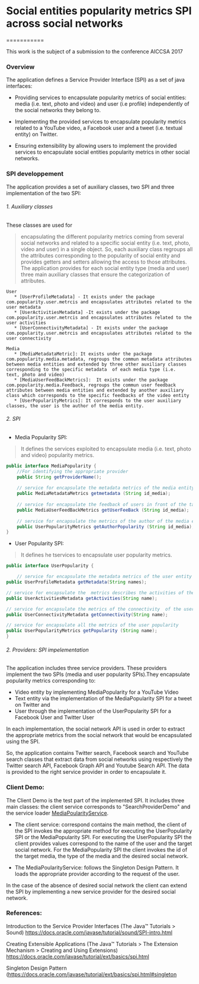 # Social entities popularity metrics SPI across social networks 
===========


This work is the subject of a submission to the conference AICCSA 2017


### Overview

The application defines a Service Provider Interface (SPI) as a set of java interfaces: 

* Providing services to encapsulate popularity metrics of social entities: media (i.e. text, photo and video) and user (i.e profile) independently of the social networks they belong to. 

 * Implementing the provided services to encapsulate popularity metrics related to a YouTube video, a Facebook user and a tweet (i.e. textual entity) on Twitter.
 
 * Ensuring extensibility by allowing users to implement the provided services to encapsulate social entities popularity metrics in other social networks.

### SPI developpement

The application provides a set of auxiliary classes, two SPI and three implementation of the two SPI:
###### 1. Auxiliary classes
These classes are used for 
> encapsulating the different popularity metrics coming from several social networks and related to a specific social entity (i.e. text, photo, video and user) in a single object. 
>  So, each auxiliary class  regroups all the attributes corresponding to the popularity of social entity and provides getters and setters allowing the access to those attributes.
>  The application provides for each social entity type (media and user)  three main auxiliary classes that ensure the categorization of attributes.

    User 
       * [UserProfileMetadata] - It exists under the package com.popularity.user.metrcis and encapsulates attributes related to the user metadata
       * [UserActivitiesMetadata] -It exists under the package com.popularity.user.metrcis and encapsulates attributes related to the user activities
       * [UserConnectivityMetadata] - It exists under the package com.popularity.user.metrcis and encapsulates attributes related to the user connectivity
> 
    Media
       * [MediaMetadataMetric]: It exists under the package com.popularity.media.metadata, regroups the commun metadata attributes between media entities and extended by three other auxiliary classes corresponding to the specific metadata  of each media type (i.e.  text, photo and video)
       * [MediaUserFeedBackMetrics]:  It exists under the package com.popularity.media.Feedback, regroups the commun user feedback attributes between media entities and extended by another auxiliary class which corresponds to the specific feedbacks of the video entity    
       * [UserPopularityMetrics]: It corresponds to the user auxiliary classes, the user is the author of the media entity.
###### 2. SPI
* Media Popularity SPI: 
> It defines the services exploited to encapsulate media (i.e. text, photo and video) popularity metrics.

```java
public interface MediaPopularity {
	//For identifying the appropriate provider
	public String getProviderName();
	
	// service for encapsulate the metadata metrics of the media entity (i.e. Text, Photo and Video) correpond to the id_media
	public MediaMetadataMetrics getmetadata (String id_media);
	
	// service for encapsulate the feedback of users in front of the target media entity (i.e. Text, Photo and Video) correpond to the id_media
	public MediaUserFeedBackMetrics getUserFeeBack (String id_media);
	
	// service for encapsulate the metrics of the author of the media entity (i.e. Text, Photo and Video) correpond to the id_media
	public UserPopularityMetrics getAuthorPopularity (String id_media);
}
```
* User Popularity SPI: 
> It defines he tservices to encapsulate user popularity metrics.
```java
public interface UserPopularity {

	// service for encapsulate the metadata metrics of the user entity 
public UserProfileMetadata getMetadata(String names);

// service for encapsulate the  metrics describes the activities of the user entity 
public UserActivitiesMetadata getActivities(String name);

// service for encapsulate the metrics of the connectivity  of the user entity 
public UserConnectivityMetadata getConnectivity(String name);

// service for encapsulate all the metrics of the user popularity 
public UserPopularityMetrics getPopularity (String name);
}
```
###### 2. Providers: SPI impelementation

The application includes three service providers. These providers implement the two SPIs (media and user popularity SPIs).They encapsulate popularity metrics corresponding to:
*  Video entity by implementing MediaPopularity for a YouTube Video
*  Text entity via the implementation of the MediaPopularity SPI for a tweet on Twitter and 
*  User through the implementation of the UserPopularity SPI for a Facebook User and Twitter User

In each implementation, the social network API is used in order to extract the appropriate metrics from the social network that would be encapsulated using the SPI.

So, the application contains Twitter search, Facebook search and YouTube search classes that extract data from social networks using respectively the Twitter search API, Facebook Graph API and Youtube Search API. The data is provided to the right service provider in order to encapsulate it. 


### Client Demo:

 The Client Demo is the test part of the implemented SPI. It includes three main classes: 
the client service corresponds to "SearchProviderDemo" and the service loader [MediaPoularityService](https://github.com/hibaSbei/SocialEntityPopularitySPI/blob/master/Popularity/src/com/popularity/loader/MediaPopularityService.java).
 
 * The client service: correspond contains the main method, the client of the SPI invokes the appropriate method for executing the UserPopularity SPI or the MediaPopularity SPI. For executing the UserPopularity SPI  the client provides values correspond to the name of the user and the target social network. For the MediaPopularity SPI the client invokes the id of the target media, the type of the media and the desired social network.
 
 
 * The MediaPoularityService: follows the Singleton Design Pattern. It loads the appropriate provider according to the request of the user.

In the case of the absence of desired social network the client can extend the SPI by implementing a new service provider for the desired social network.  
 
 ### References:
 
 Introduction to the Service Provider Interfaces (The Java™ Tutorials > Sound) https://docs.oracle.com/javase/tutorial/sound/SPI-intro.html

Creating Extensible Applications (The Java™ Tutorials > The Extension Mechanism > Creating and Using Extensions) https://docs.oracle.com/javase/tutorial/ext/basics/spi.html

Singleton Design Pattern (https://docs.oracle.com/javase/tutorial/ext/basics/spi.html#singleton

